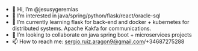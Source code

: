 - 👋 Hi, I’m @jesusygeremias
- 👀 I’m interested in java/spring/python/flask/react/oracle-sql
- 🌱 I’m currently learning flask for back-end and docker + kubernetes for distributed systems. Apache Kakfa for communications. 
- 💞️ I’m looking to collaborate on java spring boot + microservices projects
- 📫 How to reach me: sergio.ruiz.aragon9@gmail.com/+34687275288

<!---
jesusygeremias/jesusygeremias is a ✨ special ✨ repository because its `README.md` (this file) appears on your GitHub profile.
You can click the Preview link to take a look at your changes.
--->
